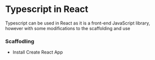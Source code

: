 
# Typescript in React 

Typescript can be used in React as it is a front-end JavaScript library, however with some modifications to the scaffolding and use

### Scaffodling

- Install Create React App
